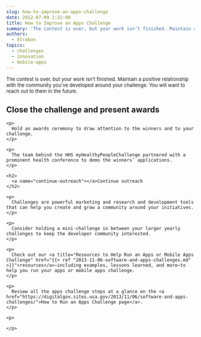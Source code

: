 ```yaml
---
slug: how-to-improve-an-apps-challenge
date: 2012-07-09 2:32:00
title: How to Improve an Apps Challenge
summary: 'The contest is over, but your work isn’t finished. Maintain a positive relationship with the community you’ve developed around your challenge. You will want to reach out to them in the future. Close the challenge and present awards Hold an awards ceremony to draw attention to the winners and to your challenge. The team behind'
authors:
  - ktrebon
topics:
  - challenges
  - innovation
  - mobile-apps
---
```


<span style="font-size: 13px;">The contest is over, but your work isn’t finished. Maintain a positive relationship with the community you’ve developed around your challenge. You will want to reach out to them in the future.</span>

<div id="content-area">
  <div id="node-1851">
    <h2>
      <a name="close-challenge"></a>Close the challenge and present awards
    </h2>

    <p>
      Hold an awards ceremony to draw attention to the winners and to your challenge.
    </p>

    <p>
      The team behind the HHS myHealthyPeopleChallenge partnered with a prominent health conference to demo the winners’ applications.
    </p>

    <h2>
      <a name="continue-outreach"></a>Continue outreach
    </h2>

    <p>
      Challenges are powerful marketing and research and development tools that can help you create and grow a community around your initiatives.
    </p>

    <p>
      Consider holding a mini-challenge in between your larger yearly challenges to keep the developer community interested.
    </p>

    <p>
      Check out our <a title="Resources to Help Run an Apps or Mobile Apps Challenge" href="{{< ref "2013-11-06-software-and-apps-challenges.md" >}}">resources</a>—including examples, lessons learned, and more—to help you run your apps or mobile apps challenge.
    </p>

    <p>
      Review all the apps challenge steps at a glance on the <a href="https://digitalgov.sites.usa.gov/2013/11/06/software-and-apps-challenges/">How to Run an Apps Challenge page</a>.
    </p>

    <p>

    </p>
  </div>
</div>
